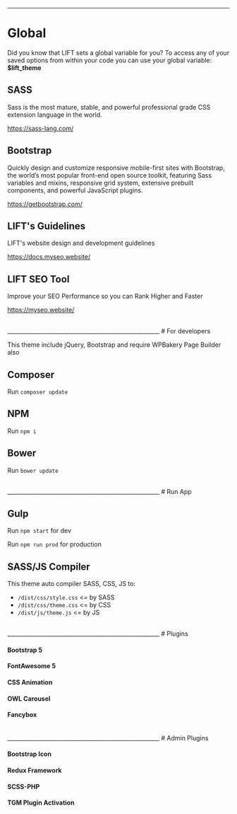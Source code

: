 ______________________________________________________
# Global 

Did you know that LIFT sets a global variable for you? To access any of your saved options from within your code you can use your global variable: **$lift_theme**

## SASS 

Sass is the most mature, stable, and powerful professional grade CSS extension language in the world.

https://sass-lang.com/

## Bootstrap

Quickly design and customize responsive mobile-first sites with Bootstrap, the world’s most popular front-end open source toolkit, featuring Sass variables and mixins, responsive grid system, extensive prebuilt components, and powerful JavaScript plugins.

https://getbootstrap.com/

## LIFT's Guidelines 

LIFT's website design and development guidelines

https://docs.myseo.website/

## LIFT SEO Tool

Improve your SEO Performance so you can Rank Higher and Faster

https://myseo.website/

<br>
______________________________________________________
# For developers

This theme include jQuery, Bootstrap and require WPBakery Page Builder also

## Composer 

Run `composer update`

## NPM 

Run `npm i`

## Bower 

Run `bower update`

<br>
______________________________________________________
# Run App

## Gulp 

Run `npm start` for dev

Run `npm run prod` for production

## SASS/JS Compiler 

This theme auto compiler SASS, CSS, JS to:

- `/dist/css/style.css` <= by SASS
- `/dist/css/theme.css` <= by CSS
- `/dist/js/theme.js` <= by JS

<br>
______________________________________________________
# Plugins

#### Bootstrap 5
#### FontAwesome 5
#### CSS Animation
#### OWL Carousel
#### Fancybox

<br>
______________________________________________________
# Admin Plugins

#### Bootstrap Icon
#### Redux Framework
#### SCSS-PHP
#### TGM Plugin Activation